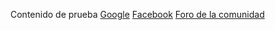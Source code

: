 Contenido de prueba
[Google](https://www.google.com/)
[Facebook](https://www.facebook.com/)
[Foro de la comunidad](http://community.laboratoria.la/c/js)


